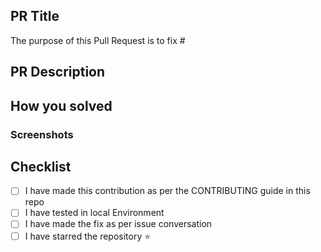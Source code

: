 ## PR Title
<!--- Describe the problems, issues, or needs driving this feature/fix and include links to related issues. -->
The purpose of this Pull Request is to fix #<issue-number>

## PR Description
<!---  Describe the solutions that this feature/fix will introduce to resolve the problems described above. -->

## How you solved
<!--- Describe how you've implemented the solutions. -->

### Screenshots
<!---  Include a short video or screenshot if the change affects the UI.  -->
  
## Checklist
- [ ] I have made this contribution as per the CONTRIBUTING guide in this repo
- [ ] I have tested in local Environment
- [ ] I have made the fix as per issue conversation
- [ ] I have starred the repository ⭐

